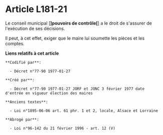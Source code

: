 # Article L181-21

Le conseil municipal [**]pouvoirs de contrôle[**] a le droit de s'assurer de l'exécution de ses décisions. 

Il peut, à cet effet, exiger que le maire lui soumette les pièces et les comptes.

**Liens relatifs à cet article**

	**Codifié par**:

	  - Décret n°77-90 1977-01-27

	**Créé par**:

	  - Décret n°77-90 1977-01-27 JORF et JONC 3 février 1977 date d'entrée en vigueur élection des maires

	**Anciens textes**:

	  - Loi n°1895-06-06 art. 61 phr. 1 et 2, locale, Alsace et Lorraine

	**Abrogé par**:

	  - Loi n°96-142 du 21 février 1996 - art. 12 (V)
